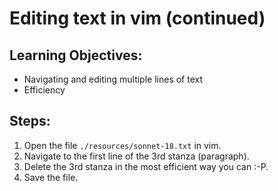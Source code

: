 # Editing text in vim (continued)

## Learning Objectives:
- Navigating and editing multiple lines of text
- Efficiency

## Steps:
1. Open the file `./resources/sonnet-18.txt` in vim.
2. Navigate to the first line of the 3rd stanza (paragraph).
3. Delete the 3rd stanza in the most efficient way you can :-P.
4. Save the file.
